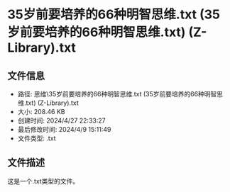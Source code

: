 ﻿# 35岁前要培养的66种明智思维.txt (35岁前要培养的66种明智思维.txt) (Z-Library).txt

## 文件信息
- 路径: 思维\35岁前要培养的66种明智思维.txt (35岁前要培养的66种明智思维.txt) (Z-Library).txt
- 大小: 208.46 KB
- 创建时间: 2024/4/27 22:33:27
- 最后修改时间: 2024/4/9 15:11:49
- 文件类型: .txt

## 文件描述
这是一个.txt类型的文件。

